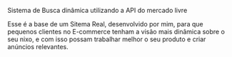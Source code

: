 Sistema de Busca dinâmica utilizando a API do mercado livre

Esse é a base de um Sitema Real, desenvolvido por mim, para que pequenos clientes no E-commerce 
tenham a visão mais dinâmica sobre o seu nixo, e com isso possam trabalhar melhor o seu produto e criar anúncios relevantes.